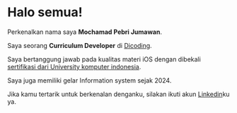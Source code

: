 # Halo semua! 

Perkenalkan nama saya **Mochamad Pebri Jumawan**.<br>

Saya seorang **Curriculum Developer** di [Dicoding](https://www.dicoding.com/).<br>

Saya bertanggung jawab pada kualitas materi iOS dengan dibekali [sertifikasi dari University komputer indonesia](https://www.coursera.org/account/accomplishments/specialization/CLKJD8XBXJ3M).<br>

Saya juga memiliki gelar Information system sejak 2024.<br>

Jika kamu tertarik untuk berkenalan denganku, silakan ikuti akun [Linkedin](https://www.linkedin.com/in/Mochamad-pebri/)ku ya.
